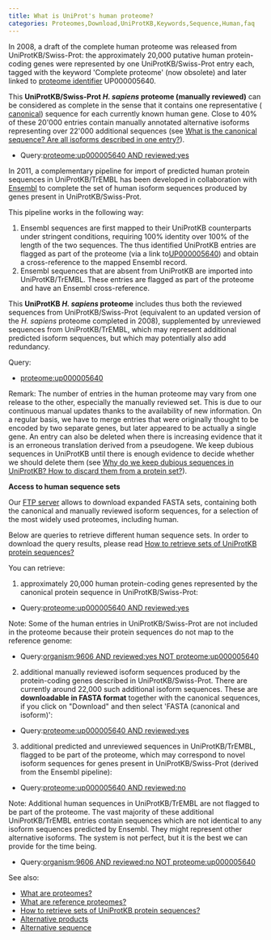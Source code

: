 ```yaml
---
title: What is UniProt's human proteome?
categories: Proteomes,Download,UniProtKB,Keywords,Sequence,Human,faq
---
```


In 2008, a draft of the complete human proteome was released from UniProtKB/Swiss-Prot: the approximately 20,000 putative human protein-coding genes were represented by one UniProtKB/Swiss-Prot entry each, tagged with the keyword 'Complete proteome' (now obsolete) and later linked to [proteome identifier](http://www.uniprot.org/manual/proteome%5Fid) UP000005640.

This **UniProtKB/Swiss-Prot _H. sapiens_ proteome (manually reviewed)** can be considered as complete in the sense that it contains one representative ( [canonical](http://www.uniprot.org/help/canonical%5Fand%5Fisoforms)) sequence for each currently known human gene. Close to 40% of these 20'000 entries contain manually annotated alternative isoforms representing over 22'000 additional sequences (see [What is the canonical sequence? Are all isoforms described in one entry?](http://www.uniprot.org/faq/30)).

- Query:[proteome:up000005640 AND reviewed:yes](http://www.uniprot.org/uniprot/?query=reviewed%3Ayes+AND+proteome%3Aup000005640)

In 2011, a complementary pipeline for import of predicted human protein sequences in UniProtKB/TrEMBL has been developed in collaboration with [Ensembl](http://www.ensembl.org/) to complete the set of human isoform sequences produced by genes present in UniProtKB/Swiss-Prot.

This pipeline works in the following way:

1. Ensembl sequences are first mapped to their UniProtKB counterparts under stringent conditions, requiring 100% identity over 100% of the length of the two sequences. The thus identified UniProtKB entries are flagged as part of the proteome (via a link to[UP000005640](http://www.uniprot.org/proteomes/up000005640)) and obtain a cross-reference to the mapped Ensembl record.
2. Ensembl sequences that are absent from UniProtKB are imported into UniProtKB/TrEMBL. These entries are flagged as part of the proteome and have an Ensembl cross-reference.

This **UniProtKB _H. sapiens_ proteome** includes thus both the reviewed sequences from UniProtKB/Swiss-Prot (equivalent to an updated version of the _H. sapiens_ proteome completed in 2008), supplemented by unreviewed sequences from UniProtKB/TrEMBL, which may represent additional predicted isoform sequences, but which may potentially also add redundancy.

Query:

- [proteome:up000005640](http://www.uniprot.org/uniprot/?query=proteome%3Aup000005640)

Remark: The number of entries in the human proteome may vary from one release to the other, especially the manually reviewed set. This is due to our continuous manual updates thanks to the availability of new information. On a regular basis, we have to merge entries that were originally thought to be encoded by two separate genes, but later appeared to be actually a single gene. An entry can also be deleted when there is increasing evidence that it is an erroneous translation derived from a pseudogene. We keep dubious sequences in UniProtKB until there is enough evidence to decide whether we should delete them (see [Why do we keep dubious sequences in UniProtKB? How to discard them from a protein set?](http://www.uniprot.org/faq/40)).

**Access to human sequence sets**

Our [FTP server](http://www.uniprot.org/downloads) allows to download expanded FASTA sets, containing both the canonical and manually reviewed isoform sequences, for a selection of the most widely used proteomes, including human.

Below are queries to retrieve different human sequence sets. In order to download the query results, please read [How to retrieve sets of UniProtKB protein sequences?](http://www.uniprot.org/faq/38)

You can retrieve:

1) approximately 20,000 human protein-coding genes represented by the canonical protein sequence in UniProtKB/Swiss-Prot:

- Query:[proteome:up000005640 AND reviewed:yes](http://www.uniprot.org/uniprot/?query=reviewed%3Ayes+AND+proteome%3Aup000005640)

Note: Some of the human entries in UniProtKB/Swiss-Prot are not included in the proteome because their protein sequences do not map to the reference genome:

- Query:[organism:9606 AND reviewed:yes NOT proteome:up000005640](http://www.uniprot.org/uniprot/?query=organism%3A9606+AND+reviewed%3Ayes+NOT+proteome%3Aup000005640)

2) additional manually reviewed isoform sequences produced by the protein-coding genes described in UniProtKB/Swiss-Prot. There are currently around 22,000 such additional isoform sequences. These are **downloadable in FASTA format** together with the canonical sequences, if you click on "Download" and then select 'FASTA (canonical and isoform)':

- Query:[proteome:up000005640 AND reviewed:yes](http://www.uniprot.org/uniprot/?query=proteome:up000005640+AND+reviewed:yes%26format=fasta%26include=yes)

3) additional predicted and unreviewed sequences in UniProtKB/TrEMBL, flagged to be part of the proteome, which may correspond to novel isoform sequences for genes present in UniProtKB/Swiss-Prot (derived from the Ensembl pipeline):

- Query:[proteome:up000005640 AND reviewed:no](http://www.uniprot.org/uniprot/?query=proteome:up000005640+AND+reviewed%3Ano)

Note: Additional human sequences in UniProtKB/TrEMBL are not flagged to be part of the proteome. The vast majority of these additional UniProtKB/TrEMBL entries contain sequences which are not identical to any isoform sequences predicted by Ensembl. They might represent other alternative isoforms. The system is not perfect, but it is the best we can provide for the time being.

- Query:[organism:9606 AND reviewed:no NOT proteome:up000005640](http://www.uniprot.org/uniprot/?query=organism%3A9606+AND+reviewed%3Ano+NOT+proteome:up000005640)

See also:

- [What are proteomes?](http://www.uniprot.org/faq/15)
- [What are reference proteomes?](http://www.uniprot.org/faq/47)
- [How to retrieve sets of UniProtKB protein sequences?](http://www.uniprot.org/faq/38)
- [Alternative products](http://www.uniprot.org/manual/alternative%5Fproducts)
- [Alternative sequence](http://www.uniprot.org/manual/var%5Fseq)